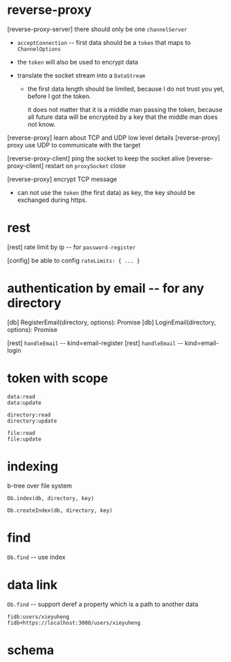 # reverse-proxy

[reverse-proxy-server] there should only be one `channelServer`

- `acceptConnection` -- first data should be a `token` that maps to `ChannelOptions`

- the `token` will also be used to encrypt data

- translate the socket stream into a `DataStream`

  - the first data length should be limited,
    because I do not trust you yet,
    before I got the token.

    it does not matter that it is a middle man passing the token,
    because all future data will be encrypted by a key
    that the middle man does not know.

[reverse-proxy] learn about TCP and UDP low level details
[reverse-proxy] proxy use UDP to communicate with the target

[reverse-proxy-client] ping the socket to keep the socket alive
[reverse-proxy-client] restart on `proxySocket` close

[reverse-proxy] encrypt TCP message

- can not use the `token` (the first data) as key,
  the key should be exchanged during https.

# rest

[rest] rate limit by ip -- for `password-register`

[config] be able to config `rateLimits: { ... }`

# authentication by email -- for any directory

[db] RegisterEmail(directory, options): Promise<void>
[db] LoginEmail(directory, options): Promise<Token>

[rest] `handleEmail` -- kind=email-register
[rest] `handleEmail` -- kind=email-login

# token with scope

```
data:read
data:update

directory:read
directory:update

file:read
file:update
```

# indexing

b-tree over file system

`Db.index(db, directory, key)`

`Db.createIndex(db, directory, key)`

# find

`Db.find` -- use index

# data link

`Db.find` -- support deref a property which is a path to another data

```
fidb:users/xieyuheng
fidb+https://localhost:3000/users/xieyuheng
```

# schema
